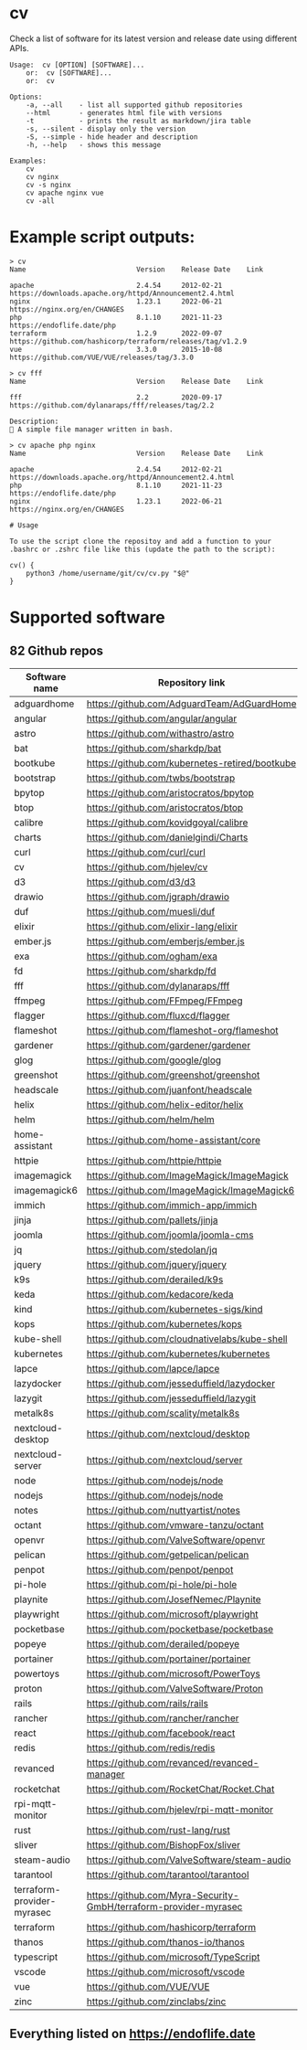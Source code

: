 # cv

Check a list of software for its latest version and release date using different APIs.

    Usage:  cv [OPTION] [SOFTWARE]...
        or:  cv [SOFTWARE]...
        or:  cv
        
    Options:
        -a, --all    - list all supported github repositories
        --html       - generates html file with versions
        -t           - prints the result as markdown/jira table
        -s, --silent - display only the version
        -S, --simple - hide header and description
        -h, --help   - shows this message

    Examples:
        cv
        cv nginx
        cv -s nginx
        cv apache nginx vue
        cv -all

# Example script outputs:
```
> cv
Name                           Version    Release Date    Link

apache                         2.4.54     2012-02-21      https://downloads.apache.org/httpd/Announcement2.4.html
nginx                          1.23.1     2022-06-21      https://nginx.org/en/CHANGES
php                            8.1.10     2021-11-23      https://endoflife.date/php
terraform                      1.2.9      2022-09-07      https://github.com/hashicorp/terraform/releases/tag/v1.2.9
vue                            3.3.0      2015-10-08      https://github.com/VUE/VUE/releases/tag/3.3.0
```

```
> cv fff                                                  
Name                           Version    Release Date    Link

fff                            2.2        2020-09-17      https://github.com/dylanaraps/fff/releases/tag/2.2

Description:
📁 A simple file manager written in bash.
```

```
> cv apache php nginx 
Name                           Version    Release Date    Link

apache                         2.4.54     2012-02-21      https://downloads.apache.org/httpd/Announcement2.4.html
php                            8.1.10     2021-11-23      https://endoflife.date/php
nginx                          1.23.1     2022-06-21      https://nginx.org/en/CHANGES

# Usage

To use the script clone the repositoy and add a function to your .bashrc or .zshrc file like this (update the path to the script):
```

```
cv() {
    python3 /home/username/git/cv/cv.py "$@"
}
```

# Supported software

## 82 Github repos
| Software name  | Repository link |
| -------------- | ----------------|
| adguardhome | https://github.com/AdguardTeam/AdGuardHome|
| angular | https://github.com/angular/angular|
| astro | https://github.com/withastro/astro|
| bat | https://github.com/sharkdp/bat|
| bootkube | https://github.com/kubernetes-retired/bootkube|
| bootstrap | https://github.com/twbs/bootstrap|
| bpytop | https://github.com/aristocratos/bpytop|
| btop | https://github.com/aristocratos/btop| 
| calibre | https://github.com/kovidgoyal/calibre|
| charts | https://github.com/danielgindi/Charts|
| curl | https://github.com/curl/curl|
| cv | https://github.com/hjelev/cv|
| d3 | https://github.com/d3/d3|
| drawio | https://github.com/jgraph/drawio|
| duf | https://github.com/muesli/duf|
| elixir | https://github.com/elixir-lang/elixir|
| ember.js | https://github.com/emberjs/ember.js|
| exa | https://github.com/ogham/exa|
| fd | https://github.com/sharkdp/fd|
| fff | https://github.com/dylanaraps/fff|
| ffmpeg | https://github.com/FFmpeg/FFmpeg|
| flagger | https://github.com/fluxcd/flagger|
| flameshot | https://github.com/flameshot-org/flameshot|
| gardener | https://github.com/gardener/gardener|
| glog | https://github.com/google/glog|
| greenshot | https://github.com/greenshot/greenshot|
| headscale | https://github.com/juanfont/headscale|
| helix | https://github.com/helix-editor/helix|
| helm | https://github.com/helm/helm|
| home-assistant | https://github.com/home-assistant/core|
| httpie | https://github.com/httpie/httpie|
| imagemagick | https://github.com/ImageMagick/ImageMagick|
| imagemagick6 | https://github.com/ImageMagick/ImageMagick6|
| immich | https://github.com/immich-app/immich|
| jinja | https://github.com/pallets/jinja|
| joomla | https://github.com/joomla/joomla-cms|
| jq | https://github.com/stedolan/jq|
| jquery | https://github.com/jquery/jquery|
| k9s | https://github.com/derailed/k9s|
| keda | https://github.com/kedacore/keda|
| kind | https://github.com/kubernetes-sigs/kind|
| kops | https://github.com/kubernetes/kops|
| kube-shell | https://github.com/cloudnativelabs/kube-shell|
| kubernetes | https://github.com/kubernetes/kubernetes|
| lapce | https://github.com/lapce/lapce|
| lazydocker | https://github.com/jesseduffield/lazydocker|
| lazygit | https://github.com/jesseduffield/lazygit|
| metalk8s | https://github.com/scality/metalk8s|
| nextcloud-desktop | https://github.com/nextcloud/desktop|
| nextcloud-server | https://github.com/nextcloud/server|
| node | https://github.com/nodejs/node|
| nodejs | https://github.com/nodejs/node|
| notes | https://github.com/nuttyartist/notes|
| octant | https://github.com/vmware-tanzu/octant|
| openvr | https://github.com/ValveSoftware/openvr|
| pelican | https://github.com/getpelican/pelican|
| penpot | https://github.com/penpot/penpot|
| pi-hole | https://github.com/pi-hole/pi-hole|
| playnite | https://github.com/JosefNemec/Playnite|
| playwright | https://github.com/microsoft/playwright|
| pocketbase | https://github.com/pocketbase/pocketbase|
| popeye | https://github.com/derailed/popeye|
| portainer | https://github.com/portainer/portainer|
| powertoys | https://github.com/microsoft/PowerToys|
| proton | https://github.com/ValveSoftware/Proton|
| rails | https://github.com/rails/rails|
| rancher | https://github.com/rancher/rancher|
| react | https://github.com/facebook/react|
| redis | https://github.com/redis/redis|
| revanced | https://github.com/revanced/revanced-manager|
| rocketchat | https://github.com/RocketChat/Rocket.Chat|
| rpi-mqtt-monitor | https://github.com/hjelev/rpi-mqtt-monitor|
| rust | https://github.com/rust-lang/rust|
| sliver | https://github.com/BishopFox/sliver|
| steam-audio | https://github.com/ValveSoftware/steam-audio|
| tarantool | https://github.com/tarantool/tarantool|
| terraform-provider-myrasec | https://github.com/Myra-Security-GmbH/terraform-provider-myrasec|
| terraform | https://github.com/hashicorp/terraform|
| thanos | https://github.com/thanos-io/thanos|
| typescript | https://github.com/microsoft/TypeScript|
| vscode | https://github.com/microsoft/vscode|
| vue | https://github.com/VUE/VUE|
| zinc | https://github.com/zinclabs/zinc|

## Everything listed on <https://endoflife.date>

